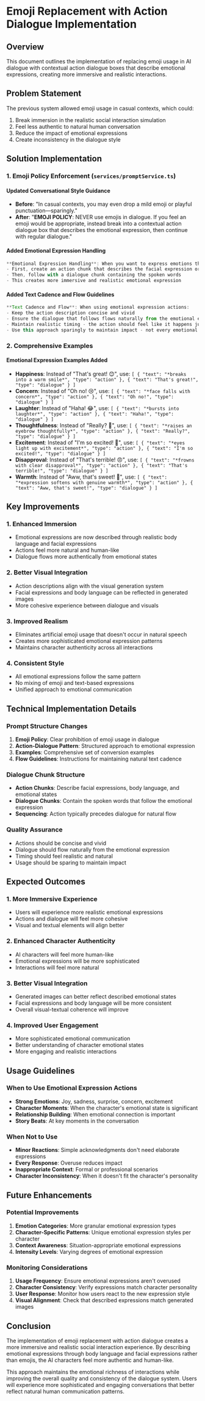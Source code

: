 # Emoji Replacement with Action Dialogue Implementation

## Overview

This document outlines the implementation of replacing emoji usage in AI dialogue with contextual action dialogue boxes that describe emotional expressions, creating more immersive and realistic interactions.

## Problem Statement

The previous system allowed emoji usage in casual contexts, which could:

1. Break immersion in the realistic social interaction simulation
2. Feel less authentic to natural human conversation
3. Reduce the impact of emotional expressions
4. Create inconsistency in the dialogue style

## Solution Implementation

### 1. Emoji Policy Enforcement (`services/promptService.ts`)

#### Updated Conversational Style Guidance

- **Before**: "In casual contexts, you may even drop a mild emoji or playful punctuation—sparingly."
- **After**: "**EMOJI POLICY**: NEVER use emojis in dialogue. If you feel an emoji would be appropriate, instead break into a contextual action dialogue box that describes the emotional expression, then continue with regular dialogue."

#### Added Emotional Expression Handling

```typescript
**Emotional Expression Handling**: When you want to express emotions that would typically use emojis, use the split dialogue/action approach:
- First, create an action chunk that describes the facial expression or body language
- Then, follow with a dialogue chunk containing the spoken words
- This creates more immersive and realistic emotional expression
```

#### Added Text Cadence and Flow Guidelines

```typescript
**Text Cadence and Flow**: When using emotional expression actions:
- Keep the action description concise and vivid
- Ensure the dialogue that follows flows naturally from the emotional expression
- Maintain realistic timing - the action should feel like it happens just before or during the speech
- Use this approach sparingly to maintain impact - not every emotional moment needs this treatment
```

### 2. Comprehensive Examples

#### Emotional Expression Examples Added

- **Happiness**: Instead of "That's great! 😊", use: `[ { "text": "*breaks into a warm smile*", "type": "action" }, { "text": "That's great!", "type": "dialogue" } ]`
- **Concern**: Instead of "Oh no! 😢", use: `[ { "text": "*face falls with concern*", "type": "action" }, { "text": "Oh no!", "type": "dialogue" } ]`
- **Laughter**: Instead of "Haha! 😂", use: `[ { "text": "*bursts into laughter*", "type": "action" }, { "text": "Haha!", "type": "dialogue" } ]`
- **Thoughtfulness**: Instead of "Really? 🤔", use: `[ { "text": "*raises an eyebrow thoughtfully*", "type": "action" }, { "text": "Really?", "type": "dialogue" } ]`
- **Excitement**: Instead of "I'm so excited! 🎉", use: `[ { "text": "*eyes light up with excitement*", "type": "action" }, { "text": "I'm so excited!", "type": "dialogue" } ]`
- **Disapproval**: Instead of "That's terrible! 😠", use: `[ { "text": "*frowns with clear disapproval*", "type": "action" }, { "text": "That's terrible!", "type": "dialogue" } ]`
- **Warmth**: Instead of "Aww, that's sweet! 🥰", use: `[ { "text": "*expression softens with genuine warmth*", "type": "action" }, { "text": "Aww, that's sweet!", "type": "dialogue" } ]`

## Key Improvements

### 1. Enhanced Immersion

- Emotional expressions are now described through realistic body language and facial expressions
- Actions feel more natural and human-like
- Dialogue flows more authentically from emotional states

### 2. Better Visual Integration

- Action descriptions align with the visual generation system
- Facial expressions and body language can be reflected in generated images
- More cohesive experience between dialogue and visuals

### 3. Improved Realism

- Eliminates artificial emoji usage that doesn't occur in natural speech
- Creates more sophisticated emotional expression patterns
- Maintains character authenticity across all interactions

### 4. Consistent Style

- All emotional expressions follow the same pattern
- No mixing of emoji and text-based expressions
- Unified approach to emotional communication

## Technical Implementation Details

### Prompt Structure Changes

1. **Emoji Policy**: Clear prohibition of emoji usage in dialogue
2. **Action-Dialogue Pattern**: Structured approach to emotional expression
3. **Examples**: Comprehensive set of conversion examples
4. **Flow Guidelines**: Instructions for maintaining natural text cadence

### Dialogue Chunk Structure

- **Action Chunks**: Describe facial expressions, body language, and emotional states
- **Dialogue Chunks**: Contain the spoken words that follow the emotional expression
- **Sequencing**: Action typically precedes dialogue for natural flow

### Quality Assurance

- Actions should be concise and vivid
- Dialogue should flow naturally from the emotional expression
- Timing should feel realistic and natural
- Usage should be sparing to maintain impact

## Expected Outcomes

### 1. More Immersive Experience

- Users will experience more realistic emotional expressions
- Actions and dialogue will feel more cohesive
- Visual and textual elements will align better

### 2. Enhanced Character Authenticity

- AI characters will feel more human-like
- Emotional expressions will be more sophisticated
- Interactions will feel more natural

### 3. Better Visual Integration

- Generated images can better reflect described emotional states
- Facial expressions and body language will be more consistent
- Overall visual-textual coherence will improve

### 4. Improved User Engagement

- More sophisticated emotional communication
- Better understanding of character emotional states
- More engaging and realistic interactions

## Usage Guidelines

### When to Use Emotional Expression Actions

- **Strong Emotions**: Joy, sadness, surprise, concern, excitement
- **Character Moments**: When the character's emotional state is significant
- **Relationship Building**: When emotional connection is important
- **Story Beats**: At key moments in the conversation

### When Not to Use

- **Minor Reactions**: Simple acknowledgments don't need elaborate expressions
- **Every Response**: Overuse reduces impact
- **Inappropriate Context**: Formal or professional scenarios
- **Character Inconsistency**: When it doesn't fit the character's personality

## Future Enhancements

### Potential Improvements

1. **Emotion Categories**: More granular emotional expression types
2. **Character-Specific Patterns**: Unique emotional expression styles per character
3. **Context Awareness**: Situation-appropriate emotional expressions
4. **Intensity Levels**: Varying degrees of emotional expression

### Monitoring Considerations

1. **Usage Frequency**: Ensure emotional expressions aren't overused
2. **Character Consistency**: Verify expressions match character personality
3. **User Response**: Monitor how users react to the new expression style
4. **Visual Alignment**: Check that described expressions match generated images

## Conclusion

The implementation of emoji replacement with action dialogue creates a more immersive and realistic social interaction experience. By describing emotional expressions through body language and facial expressions rather than emojis, the AI characters feel more authentic and human-like.

This approach maintains the emotional richness of interactions while improving the overall quality and consistency of the dialogue system. Users will experience more sophisticated and engaging conversations that better reflect natural human communication patterns.

